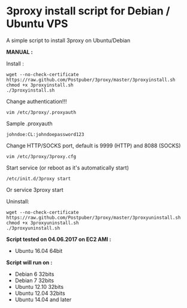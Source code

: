 3proxy install script for Debian / Ubuntu VPS
======================================================

A simple script to install 3proxy on Ubuntu/Debian

**MANUAL :**

Install :

    wget --no-check-certificate https://raw.github.com/Postpuber/3proxy/master/3proxyinstall.sh
    chmod +x 3proxyinstall.sh
    ./3proxyinstall.sh

Change authentication!!! 

    vim /etc/3proxy/.proxyauth
	
Sample .proxyauth

    johndoe:CL:johndoepassword123

Change HTTP/SOCKS port, default is 9999 (HTTP) and 8088 (SOCKS)

    vim /etc/3proxy/3proxy.cfg
    

Start service (or reboot as it's automatically start)

    /etc/init.d/3proxy start
Or
    service 3proxy start
	
Uninstall:

	wget --no-check-certificate https://raw.github.com/Postpuber/3proxy/master/3proxyuninstall.sh
	chmod +x 3proxyuninstall.sh
	./3proxyuninstall.sh

**Script tested on 04.06.2017 on EC2 AMI :**

- Ubuntu 16.04 64bit

**Script will run on :**
- Debian 6 32bits
- Debian 7 32bits
- Ubuntu 12.10 32bits
- Ubuntu 12.04 32bits
- Ubuntu 14.04 and later
